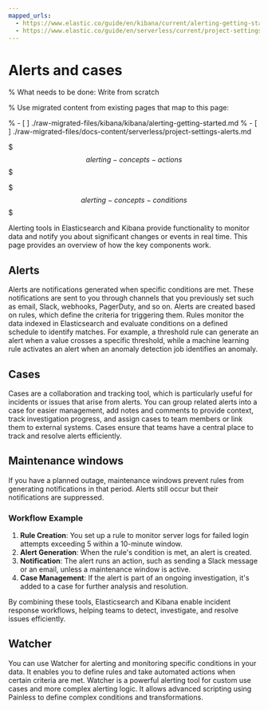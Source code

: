```yaml
---
mapped_urls:
  - https://www.elastic.co/guide/en/kibana/current/alerting-getting-started.html#alerting-concepts-differences
  - https://www.elastic.co/guide/en/serverless/current/project-settings-alerts.html
---
```


# Alerts and cases

% What needs to be done: Write from scratch

% Use migrated content from existing pages that map to this page:

% - [ ] ./raw-migrated-files/kibana/kibana/alerting-getting-started.md
% - [ ] ./raw-migrated-files/docs-content/serverless/project-settings-alerts.md

$$$alerting-concepts-actions$$$

$$$alerting-concepts-conditions$$$

Alerting tools in Elasticsearch and Kibana provide functionality to monitor data and notify you about significant changes or events in real time. This page provides an overview of how the key components work.

## Alerts
Alerts are notifications generated when specific conditions are met. These notifications are sent to you through channels that you previously set such as email, Slack, webhooks, PagerDuty, and so on. Alerts are created based on rules, which define the criteria for triggering them. Rules monitor the data indexed in Elasticsearch and evaluate conditions on a defined schedule to identify matches. For example, a threshold rule can generate an alert when a value crosses a specific threshold, while a machine learning rule activates an alert when an anomaly detection job identifies an anomaly.

## Cases
Cases are a collaboration and tracking tool, which is particularly useful for incidents or issues that arise from alerts. You can group related alerts into a case for easier management, add notes and comments to provide context, track investigation progress, and assign cases to team members or link them to external systems. Cases ensure that teams have a central place to track and resolve alerts efficiently.

## Maintenance windows
If you have a planned outage, maintenance windows prevent rules from generating notifications in that period. Alerts still occur but their notifications are suppressed.

### Workflow Example

1. **Rule Creation**: You set up a rule to monitor server logs for failed login attempts exceeding 5 within a 10-minute window.
1. **Alert Generation**: When the rule's condition is met, an alert is created.
1. **Notification**: The alert runs an action, such as sending a Slack message or an email, unless a maintenance window is active.
1. **Case Management**: If the alert is part of an ongoing investigation, it's added to a case for further analysis and resolution.

By combining these tools, Elasticsearch and Kibana enable incident response workflows, helping teams to detect, investigate, and resolve issues efficiently.

## Watcher
You can use Watcher for alerting and monitoring specific conditions in your data. It enables you to define rules and take automated actions when certain criteria are met. Watcher is a powerful alerting tool for custom use cases and more complex alerting logic. It allows advanced scripting using Painless to define complex conditions and transformations.
